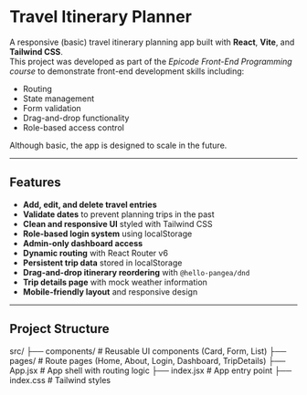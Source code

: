 # Travel Itinerary Planner

A responsive (basic) travel itinerary planning app built with **React**, **Vite**, and **Tailwind CSS**.  
This project was developed as part of the *Epicode Front-End Programming course* to demonstrate front-end development skills including:

- Routing  
- State management  
- Form validation  
- Drag-and-drop functionality  
- Role-based access control  

Although basic, the app is designed to scale in the future.

---

## Features

- **Add, edit, and delete travel entries**  
- **Validate dates** to prevent planning trips in the past  
- **Clean and responsive UI** styled with Tailwind CSS  
- **Role-based login system** using localStorage  
- **Admin-only dashboard access**  
- **Dynamic routing** with React Router v6  
- **Persistent trip data** stored in localStorage  
- **Drag-and-drop itinerary reordering** with `@hello-pangea/dnd`  
- **Trip details page** with mock weather information  
- **Mobile-friendly layout** and responsive design  

---

## Project Structure

src/
├── components/ # Reusable UI components (Card, Form, List)
├── pages/ # Route pages (Home, About, Login, Dashboard, TripDetails)
├── App.jsx # App shell with routing logic
├── index.jsx # App entry point
├── index.css # Tailwind styles
